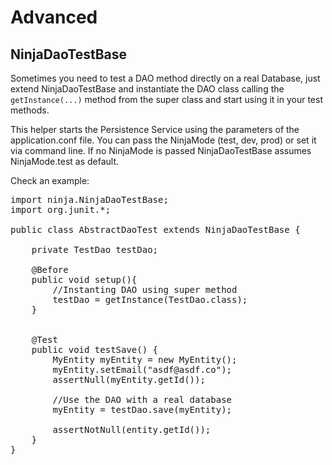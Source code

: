 Advanced
========

NinjaDaoTestBase
----------------

Sometimes you need to test a DAO method directly on a real Database, 
just extend NinjaDaoTestBase and instantiate the DAO class calling 
the <code>getInstance(...)</code> method from the super 
class and start using it in your test methods. 

This helper starts the Persistence Service using the parameters of the 
application.conf file. You can pass the NinjaMode (test, dev, prod) or 
set it via command line. If no NinjaMode is passed NinjaDaoTestBase 
assumes NinjaMode.test as default.

Check an example:

<pre class="prettyprint">
import ninja.NinjaDaoTestBase;
import org.junit.*;

public class AbstractDaoTest extends NinjaDaoTestBase {

    private TestDao testDao;

    @Before
    public void setup(){
        //Instanting DAO using super method
        testDao = getInstance(TestDao.class);
    }


    @Test
    public void testSave() {
        MyEntity myEntity = new MyEntity();
        myEntity.setEmail("asdf@asdf.co");
        assertNull(myEntity.getId());

        //Use the DAO with a real database
        myEntity = testDao.save(myEntity);

        assertNotNull(entity.getId());
    }
}
</pre>
